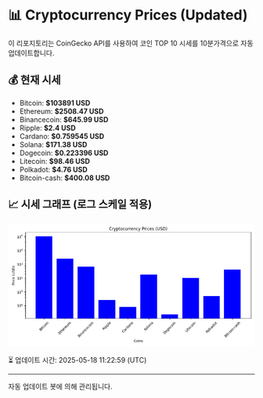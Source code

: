 
# 📊 Cryptocurrency Prices (Updated)

이 리포지토리는 CoinGecko API를 사용하여 코인 TOP 10 시세를 10분가격으로 자동 업데이트합니다.

## 💰 현재 시세
- Bitcoin: **$103891 USD**
- Ethereum: **$2508.47 USD**
- Binancecoin: **$645.99 USD**
- Ripple: **$2.4 USD**
- Cardano: **$0.759545 USD**
- Solana: **$171.38 USD**
- Dogecoin: **$0.223396 USD**
- Litecoin: **$98.46 USD**
- Polkadot: **$4.76 USD**
- Bitcoin-cash: **$400.08 USD**

## 📈 시세 그래프 (로그 스케일 적용)
![Crypto Prices](crypto_prices.png)

⏳ 업데이트 시간: 2025-05-18 11:22:59 (UTC)

---
자동 업데이트 봇에 의해 관리됩니다.
